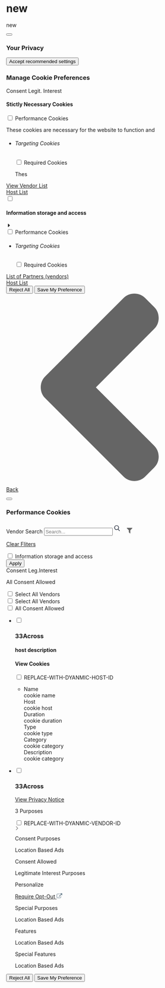 # new
new
<div class="onetrust-pc-dark-filter hide ot-fade-in"></div><div id="onetrust-pc-sdk" class="ot-sdk-container otPcCenter hide ot-fade-in ot-accordions-pc" aria-modal="true" role="dialog" aria-labelledby="pc-title"><!-- Close Button --> <button id="close-pc-btn-handler" class="main pc-close-button close-icon" aria-label="Close"></button><!-- Close Button --><div id="content" class="main-content"><!-- Logo Tag --><div class="pc-logo-container"><div class="pc-logo" role="img" aria-label="Company Logo"></div></div><h3 id="pc-title">Your Privacy</h3><div id="pc-policy-text"></div><div id="accept-recommended-container" class="ot-sdk-row"><div class="ot-sdk-column"><button id="accept-recommended-btn-handler" class="button-theme">Accept recommended settings</button></div></div><section id="cookie-preferences" class="ot-sdk-row category-group"><h3 id="manage-cookies-text">Manage Cookie Preferences</h3><div class="leg-int-header"><span class="leg-int-title">Consent</span> <span class="leg-int-title">Legit. Interest</span></div><!-- Groups sections starts --><div class="accordion-text category-item"><!-- Group name --><h4 class="category-header">Stictly Necessary Cookies</h4><!-- Group toggle --><div class="ot-switch toggle"><input type="checkbox" name="switch" class="switch-checkbox category-switch-handler" id="performance-switch" aria-checked="false"> <label class="switch-label" for="performance-switch"><span class="switch-inner"></span> <span class="switch-nob"></span> <span class="label-text">Performance Cookies</span></label></div><!-- Group description --><p>These cookies are necessary for the website to function and</p><!-- sub groups --><div class="cookie-subgroups-container"><ul class="cookie-subgroups"><li class="cookie-subgroup"><h6>Targeting Cookies</h6><div class="toggle-group cookie-subgroup-toggle"><div class="ot-switch toggle"><input type="checkbox" name="switch" class="switch-checkbox cookie-subgroup-handler" id="performance-switch" aria-checked="false"> <label class="switch-label" for="performance-switch"><span class="switch-inner"></span> <span class="switch-nob"></span> <span class="label-text">Required Cookies</span></label></div></div><p>Thes</p></li></ul></div><!-- view vendors link --><div class="category-vendors-list-container"><a class="category-vendors-list-handler" role="button" href="javascript:void(0)">View Vendor List</a></div><!-- View host link --><div class="category-host-list-container"><a class="category-host-list-btn category-host-list-handler" role="button" href="javascript:void(0)">Host List</a></div></div><!-- Group section ends --><!-- Accordion Group section starts --><div class="ot-accordion-layout category-item"><input type="checkbox" name="storage-access" id="storage-access" aria-expanded="false" ot-accordion="true" role="button"><!-- Accordion header --><div class="accordion-header"><h4 class="category-header">Information storage and access</h4><!-- Group toggle --><div class="arrow-container"><svg class="arrow" width="15px" height="15px" aria-hidden="true" focusable="false" data-prefix="fas" data-icon="caret-right" class="svg-inline--fa fa-caret-right fa-w-6" role="img" xmlns="http://www.w3.org/2000/svg" viewBox="0 0 192 512"><path fill="currentColor" d="M0 384.662V127.338c0-17.818 21.543-26.741 34.142-14.142l128.662 128.662c7.81 7.81 7.81 20.474 0 28.284L34.142 398.804C21.543 411.404 0 402.48 0 384.662z"></path></svg></div><div class="ot-switch toggle"><input type="checkbox" name="switch" class="switch-checkbox category-switch-handler" id="performance-switch" aria-checked="false"> <label class="switch-label" for="performance-switch"><span class="switch-inner"></span> <span class="switch-nob"></span> <span class="label-text">Performance Cookies</span></label></div></div><!-- accordion detail --><div class="ot-accordion-pc-container accordion-text"><p class="ot-accordion-group-pc-container"></p><!-- COOKIE SUBGROUPS*** --><div class="cookie-subgroups-container"><ul class="cookie-subgroups"><li class="cookie-subgroup"><h6>Targeting Cookies</h6><div class="toggle-group cookie-subgroup-toggle"><div class="ot-switch toggle"><input type="checkbox" name="switch" class="switch-checkbox cookie-subgroup-handler" id="performance-switch" aria-checked="false"> <label class="switch-label" for="performance-switch"><span class="switch-inner"></span> <span class="switch-nob"></span> <span class="label-text">Required Cookies</span></label></div></div><p class="cookie-subgroups-description-legal"></p></li></ul></div><!-- COOKIE SUBGROUPS END*** --><div class="category-vendors-list-container"><a class="category-vendors-list-btn category-vendors-list-handler" role="button" href="javascript:void(0)">List of Partners (vendors)</a></div><div class="category-host-list-container"><a class="category-host-list-btn category-host-list-handler" role="button" href="javascript:void(0)">Host List</a></div></div></div><!-- Accordion Group section ends --><!-- Footer section starts --><div class="save-preference-btn-container"><button class="ot-pc-refuse-all-handler button-theme">Reject All</button> <button class="save-preference-btn-handler onetrust-close-btn-handler button-theme">Save My Preference</button><div class="pc-footer-logo"><a class="powered-by-logo" href="https://onetrust.com/poweredbyonetrust" target="_blank" rel="noopener" aria-label="Powered by Onetrust"></a></div></div><!-- Footer section ends --></section></div><section id="vendors-list" class="hide hosts-list"><div id="vendors-list-header"><a class="back-btn-handler" role="button" href="javascript:void(0)" aria-label="Back Button"><svg id="back-arrow" xmlns="http://www.w3.org/2000/svg" xmlns:xlink="http://www.w3.org/1999/xlink" x="0px" y="0px" viewBox="0 0 444.531 444.531" xml:space="preserve"><title>Back Button</title><g><path fill="#656565" d="M213.13,222.409L351.88,83.653c7.05-7.043,10.567-15.657,10.567-25.841c0-10.183-3.518-18.793-10.567-25.835
                      l-21.409-21.416C323.432,3.521,314.817,0,304.637,0s-18.791,3.521-25.841,10.561L92.649,196.425
                      c-7.044,7.043-10.566,15.656-10.566,25.841s3.521,18.791,10.566,25.837l186.146,185.864c7.05,7.043,15.66,10.564,25.841,10.564
                      s18.795-3.521,25.834-10.564l21.409-21.412c7.05-7.039,10.567-15.604,10.567-25.697c0-10.085-3.518-18.746-10.567-25.978
                      L213.13,222.409z"/></g></svg><p class="pc-back-button-text">Back</p></a><!-- Close Button --> <button id="vendor-close-pc-btn-handler" class="vendors-list pc-close-button close-icon" aria-label="Close"></button><!-- Close Button --><h3 id="vendors-list-title">Performance Cookies</h3><div id="search-container"><label for="vendor-search-handler" class="screen-reader-only">Vendor Search</label> <input id="vendor-search-handler" type="text" placeholder="Search..." name="vendor-search-handler"> <svg xmlns="http://www.w3.org/2000/svg" xmlns:xlink="http://www.w3.org/1999/xlink" x="0px" y="0px" width="30" height="30" viewBox="0 -30 110 110"><title>Search Icon</title><path fill="#2e3644" d="M55.146,51.887L41.588,37.786c3.486-4.144,5.396-9.358,5.396-14.786c0-12.682-10.318-23-23-23s-23,10.318-23,23
                  s10.318,23,23,23c4.761,0,9.298-1.436,13.177-4.162l13.661,14.208c0.571,0.593,1.339,0.92,2.162,0.92
                  c0.779,0,1.518-0.297,2.079-0.837C56.255,54.982,56.293,53.08,55.146,51.887z M23.984,6c9.374,0,17,7.626,17,17s-7.626,17-17,17
                  s-17-7.626-17-17S14.61,6,23.984,6z"/></svg> <a href="javascript:void(0)" id="filter-btn-handler" role="button" aria-label="Filter Icon"><svg role="presentation" aria-hidden="true" id="filter-icon" xmlns="http://www.w3.org/2000/svg" xmlns:xlink="http://www.w3.org/1999/xlink" x="0px" y="0px" width="15px" height="15px" viewBox="0 0 402.577 402.577" style="enable-background:new 0 0 402.577 402.577;" xml:space="preserve"><title>Filter Icon</title><g><path id="filter-icon-path" fill="#656565" d="M400.858,11.427c-3.241-7.421-8.85-11.132-16.854-11.136H18.564c-7.993,0-13.61,3.715-16.846,11.136
                c-3.234,7.801-1.903,14.467,3.999,19.985l140.757,140.753v138.755c0,4.955,1.809,9.232,5.424,12.854l73.085,73.083
                c3.429,3.614,7.71,5.428,12.851,5.428c2.282,0,4.66-0.479,7.135-1.43c7.426-3.238,11.14-8.851,11.14-16.845V172.166L396.861,31.413
                C402.765,25.895,404.093,19.231,400.858,11.427z"/></g></svg></a><div id="triangle"></div><section id="filter-modal"><div id="options"><div id="clear-filters-container"><a href="javascript:void(0)" id="clear-filters-handler" role="button" aria-label="Clear Fliters"><p>Clear Fliters</p></a></div><div class="group-options"><div class="group-option"><div class="ot-checkbox"><input id="storage-access-group" class="group-option-box category-filter-handler" type="checkbox"> <label for="storage-access-group"><span>Information storage and access</span></label></div></div></div><button id="filter-apply-handler" class="pill">Apply</button></div></section></div><div id="select-all-container"><div class="ot-checkbox"><div class="leg-int-sel-all-hdr"><span class="consent-hdr">Consent</span> <span class="leg-int-hdr">Leg.Interest</span></div><div id="select-all-text-container"><p>All Consent Allowed</p></div><!-- select all vendor leg.int toggle container --><div id="select-all-vendors-leg-input-container"><input title="Select All" id="select-all-vendor-leg-handler" class="group-option-box" type="checkbox"> <label for="select-all-vendor-leg-handler"><span class="label-text">Select All Vendors</span></label></div><!-- select all vendor consent toggle container --><div id="select-all-vendors-input-container"><input title="Select All" id="select-all-vendor-groups-handler" class="group-option-box" type="checkbox"> <label for="select-all-vendor-groups-handler"><span class="label-text">Select All Vendors</span></label></div><!-- Hosts select all input container --><div id="select-all-hosts-input-container"><input title="Select All" id="select-all-hosts-groups-handler" class="group-option-box" type="checkbox"> <label for="select-all-hosts-groups-handler"><span class="label-text">All Consent Allowed</span></label></div></div></div></div><section id="vendor-list-content" class="host-list-content"><div id="vendors-list-text" class="ot-sdk-row"><div class="ot-sdk-column"><ul id="hosts-list-container"><li class="host-item"><input type="checkbox" class="host-box" role="button" aria-expanded="false"><section class="accordion-header"><div class="host-info"><h3 class="host-title">33Across</h3><h4 class="host-description">host description</h4><!-- view third party cookie link with arrow --><div class="host-notice"><h4 class="host-view-cookies">View Cookies</h4><div class="arrow-container"></div></div></div><!-- Checkbox --><div class="ot-checkbox ot-host-tgl"><input id="REPLACE-WITH-DYANMIC-HOST-ID" class="host-checkbox-handler group-option-box" type="checkbox"> <label for="REPLACE-WITH-DYANMIC-HOST-ID"><span class="label-text">REPLACE-WITH-DYANMIC-HOST-ID</span></label></div><!-- Checkbox END --></section><div class="accordion-text"><div class="host-options"><!-- HOST LIST VIEW UPDATE *** --><ul class="host-option-group"><li class="vendor-host"><div class="cookie-name-container"><div>Name</div><div>cookie name</div></div><div class="cookie-host-container"><div>Host</div><div>cookie host</div></div><div class="cookie-duration-container"><div>Duration</div><div>cookie duration</div></div><div class="cookie-type-container"><div>Type</div><div>cookie type</div></div><div class="cookie-category-container"><div>Category</div><div>cookie category</div></div><div class="cookie-description-container"><div>Description</div><div>cookie category</div></div></li></ul><!-- HOST LIST VIEW UPDATE END *** --></div></div></li></ul><ul id="vendors-list-container"><li class="vendor-item"><input type="checkbox" class="vendor-box" role="button" aria-expanded="false"><section class="accordion-header"><!-- Vendor name policy link --><div class="vendor-info"><h3 class="vendor-title">33Across</h3><a class="vendor-privacy-notice" href="#">View Privacy Notice</a></div><!-- purposes count --><div class="vendor-purposes"><p>3 Purposes</p></div><!-- toggles and arrow --><div class="toggle-group"><!-- Checkbox --><div class="ot-checkbox"><input id="REPLACE-WITH-DYANMIC-VENDOR-ID" class="vendor-checkbox vendor-checkbox-handler group-option-box" type="checkbox"> <label for="REPLACE-WITH-DYANMIC-VENDOR-ID"><span class="label-text">REPLACE-WITH-DYANMIC-VENDOR-ID</span></label></div><!-- Checkbox END --><div class="arrow-container"><svg class="arrow" xmlns="http://www.w3.org/2000/svg" xmlns:xlink="http://www.w3.org/1999/xlink" x="0px" y="0px" width="10px" height="10px" viewBox="0 0 451.846 451.847" style="enable-background:new 0 0 451.846 451.847;" xml:space="preserve"><title>Arrow</title><g><path fill="#7b7b7b" d="M345.441,248.292L151.154,442.573c-12.359,12.365-32.397,12.365-44.75,0c-12.354-12.354-12.354-32.391,0-44.744
                        L278.318,225.92L106.409,54.017c-12.354-12.359-12.354-32.394,0-44.748c12.354-12.359,32.391-12.359,44.75,0l194.287,194.284
                        c6.177,6.18,9.262,14.271,9.262,22.366C354.708,234.018,351.617,242.115,345.441,248.292z"/></g></svg></div></div></section><div class="accordion-text"><div class="vendor-options"><!-- VENDOR PURPOSE UPDATE *** --><div class="vendor-purpose-groups"><!-- vendor purposes --><div class="vendor-option vendor-option-purpose"><p>Consent Purposes</p></div><div class="vendor-consent-group"><p class="consent-category">Location Based Ads</p><p class="consent-status">Consent Allowed</p></div><!-- vendor legitimate interest purposes --><div class="vendor-option vendor-option-purpose legitimate-interest"><p>Legitimate Interest Purposes</p></div><div class="vendor-consent-group legitimate-interest-group"><p class="consent-category">Personalize</p><a href="#" class="vendor-opt-out-handler" aria-label="Require Opt-Out"><div class="op-out-group"><span>Require Opt-Out</span> <svg x="0px" y="0px" width="15" height="15" viewBox="0 0 511.626 511.627" style="enable-background:new 0 0 511.626 511.627;" xml:space="preserve"><g fill="#718593"><g><path d="M392.857,292.354h-18.274c-2.669,0-4.859,0.855-6.563,2.573c-1.718,1.708-2.573,3.897-2.573,6.563v91.361
                                  c0,12.563-4.47,23.315-13.415,32.262c-8.945,8.945-19.701,13.414-32.264,13.414H82.224c-12.562,0-23.317-4.469-32.264-13.414
                                  c-8.945-8.946-13.417-19.698-13.417-32.262V155.31c0-12.562,4.471-23.313,13.417-32.259c8.947-8.947,19.702-13.418,32.264-13.418
                                  h200.994c2.669,0,4.859-0.859,6.57-2.57c1.711-1.713,2.566-3.9,2.566-6.567V82.221c0-2.662-0.855-4.853-2.566-6.563
                                  c-1.711-1.713-3.901-2.568-6.57-2.568H82.224c-22.648,0-42.016,8.042-58.102,24.125C8.042,113.297,0,132.665,0,155.313v237.542
                                  c0,22.647,8.042,42.018,24.123,58.095c16.086,16.084,35.454,24.13,58.102,24.13h237.543c22.647,0,42.017-8.046,58.101-24.13
                                  c16.085-16.077,24.127-35.447,24.127-58.095v-91.358c0-2.669-0.856-4.859-2.574-6.57
                                  C397.709,293.209,395.519,292.354,392.857,292.354z"/><path d="M506.199,41.971c-3.617-3.617-7.905-5.424-12.85-5.424H347.171c-4.948,0-9.233,1.807-12.847,5.424
                                  c-3.617,3.615-5.428,7.898-5.428,12.847s1.811,9.233,5.428,12.85l50.247,50.248L198.424,304.067
                                  c-1.906,1.903-2.856,4.093-2.856,6.563c0,2.479,0.953,4.668,2.856,6.571l32.548,32.544c1.903,1.903,4.093,2.852,6.567,2.852
                                  s4.665-0.948,6.567-2.852l186.148-186.148l50.251,50.248c3.614,3.617,7.898,5.426,12.847,5.426s9.233-1.809,12.851-5.426
                                  c3.617-3.616,5.424-7.898,5.424-12.847V54.818C511.626,49.866,509.813,45.586,506.199,41.971z"/></g></g></svg></div></a></div><!-- Vendor special purposes --><div class="vendor-option-purpose spl-purpose"><p>Special Purposes</p></div><div class="vendor-consent-group spl-purpose-grp"><p class="consent-category">Location Based Ads</p></div><!-- Vendor features --><div class="vendor-option-purpose vendor-feature"><p>Features</p></div><div class="vendor-consent-group vendor-feature-group"><p class="consent-category">Location Based Ads</p></div><!-- Vendor special features --><div class="vendor-option-purpose vendor-spl-feature"><p>Special Features</p></div><div class="vendor-consent-group vendor-spl-feature-grp"><p class="consent-category">Location Based Ads</p></div></div><!-- VENDOR PURPOSE UPDATE END *** --></div></div></li></ul></div></div></section><div id="vendor-list-save-btn" class="save-preference-btn-container"><button class="ot-pc-refuse-all-handler button-theme">Reject All</button> <button class="save-preference-btn-handler onetrust-close-btn-handler button-theme">Save My Preference</button><div class="pc-footer-logo"><a class="powered-by-logo" href="https://onetrust.com/poweredbyonetrust" target="_blank" rel="noopener" aria-label="Powered by One Trust"></a></div></div></section></div>
